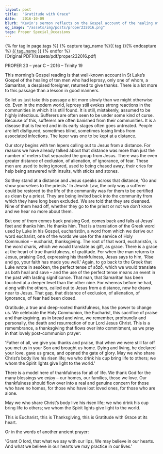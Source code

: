 ```yaml
---
layout: post
title:  "Gratitude with Grace"
date:   2016-10-09
blurb: "Kevin's sermon reflects on the Gospel account of the healing of ten lepers, emphasizing the transformative power of gratitude. He draws connections between the act of thanksgiving and the Eucharist, highlighting how true thankfulness can bridge the distances of exclusion, alienation, and fear. The sermon concludes with a call to live out our gratitude in concern for others, embodying Christ's risen life in service to the world."
og_image: "/assets/img/posts/proper232016.png"
tags: Proper Special_Occasions
---    
```

<div class="tag-pills">
  {% for tag in page.tags %}
    {% capture tag_name %}{{ tag }}{% endcapture %}
    <a href="{{ site.baseurl }}/tag/{{ tag_name | slugify }}" class="tag-pill">{{ tag_name }}</a>
  {% endfor %}
</div>
[Original PDF](/assets/pdf/proper232016.pdf)

PROPER 23 – year C – 2016 – Trinity 19

This morning’s Gospel reading is that well-known account in St Luke’s Gospel of the healing of ten men who had leprosy, only one of whom, a Samaritan, a despised foreigner, returned to give thanks. There is a lot more to this passage than a lesson in good manners.

So let us just take this passage a bit more slowly than we might otherwise do. Even in the modern world, leprosy still evokes strong reactions in the communities in which it is still found. It is still, mistakenly, assumed to be highly infectious. Sufferers are often seen to be under some kind of curse. Because of this, sufferers are often banished from their communities. It is a disease that is feared and in its early stages often goes untreated. People are left disfigured, sometimes blind, sometimes losing limbs from associated infections. The leper was one to be kept at a distance.

Our story begins with ten lepers calling out to Jesus from a distance. For reasons we have already talked about that distance was more than just the number of meters that separated the group from Jesus. There was the even greater distance of exclusion, of alienation, of ignorance, of fear. These men are used to being ignored, used to being chased away, their cries for help being answered with insults, with sticks and stones.

So they stand at a distance and Jesus speaks across that distance; 'Go and show yourselves to the priests.' In Jewish Law, the only way a sufferer could be restored to the life of the community was for them to be certified as clean by a priest. They are being invited back into the community from which they have long been excluded. We are told that they are cleansed. Nine of them head off, whether they go to the priest or not we don’t know and we hear no more about them.

But one of them comes back praising God, comes back and falls at Jesus’ feet and thanks him. He thanks him. That is a translation of the Greek word used by Luke in his Gospel, eucharistōn, a word from which we derive our word eucharist, one of the words we use for the service of Holy Communion – eucharist, thanksgiving. The root of that word, eucharistōn, is the word charis, which we would translate as gift, as grace. There is a grace at the heart of true thankfulness, of gratitude. For when the man returns to Jesus, praising God, expressing his thankfulness, Jesus says to him, 'Rise and go, your faith has made you well.' Again, to go back to the Greek that Luke wrote in sesōken, the perfect tense of sōzō, which we would translate as both heal and save – and the use of the perfect tense means an event in the past with lasting significance. That man, that Samaritan has been touched at a deeper level than the other nine. For whereas before he had, along with the others, called out to Jesus from a distance, now he draws near to Jesus. That gap, that distance of exclusion, of alienation, of ignorance, of fear had been closed.

Gratitude, a true and deep-rooted thankfulness, has the power to change us. We celebrate the Holy Communion, the Eucharist, this sacrifice of praise and thanksgiving, as in bread and wine, we remember, profoundly and personally, the death and resurrection of our Lord Jesus Christ. This is a remembrance, a thanksgiving that flows over into commitment, as we pray in that lovely post-communion prayer:

'Father of all, we give you thanks and praise,
that when we were still far off
you met us in your Son and brought us home.
Dying and living, he declared your love,
gave us grace, and opened the gate of glory.
May we who share Christ’s body live his risen life;
we who drink his cup bring life to others;
we whom the Spirit lights give light to the world.'

There is a model here of thankfulness for all of life. We thank God for the many blessings we enjoy – our homes, our families, those we love. Our thankfulness should flow over into a real and genuine concern for those who have no homes, for those who have lost loved ones, for those who are alone.

May we who share Christ’s body live his risen life;
we who drink his cup bring life to others;
we whom the Spirit lights give light to the world.

This is Eucharist, this is Thanksgiving, this is Gratitude with Grace at its heart.

Or in the words of another ancient prayer:

'Grant O lord, that what we say with our lips,
We may believe in our hearts.
And what we believe in our hearts we may practice in our lives.'
